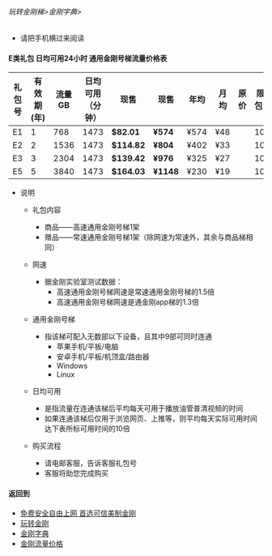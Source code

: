 ###### 玩转金刚梯>金刚字典>

- 请把手机横过来阅读

#### E类礼包 日均可用24小时 通用金刚号梯流量价格表

|礼包号|有效期(年) |流量 GB |日均可用（分钟）|现售|现售|年均  |月均  |原价| 限售礼包（个）|
|--------|------|-------|--------------|------|-------|-----|-----|-|-|
| E1 	 |1	|768	| 1473	 | <strong> $82.01	|<strong>¥574 	 |¥574	|¥48	||10,000|																
| E2 	 |2	|1536	| 1473 	 | <strong> $114.82	|<strong>¥804 	 |¥402	|¥33	||10,000|																	
| E3 	 |3	|2304	| 1473 	 | <strong> $139.42	|<strong>¥976 	 |¥325	|¥27	||10,000|																
| E5 	 |5	|3840	| 1473 	 | <strong> $164.03	|<strong>¥1148 	 |¥230	|¥19	||10,000|																

- 说明
  - 礼包内容
    - 商品——高速通用金刚号梯1架
    - 赠品——常速通用金刚号梯1架（除网速为常速外，其余与商品梯相同）

  - 网速
    - 据金刚实验室测试数据：
      - 高速通用金刚号梯网速是常速通用金刚号梯的1.5倍
      - 高速通用金刚号梯网速是通金刚app梯的1.3倍

  - 通用金刚号梯
    - 指该梯可配入无数部以下设备，且其中9部可同时连通
      - 苹果手机/平板/电脑
      - 安卓手机/平板/机顶盒/路由器
      - Windows
      - Linux

  - 日均可用
    - 是指流量在连通该梯后平均每天可用于播放油管普清视频的时间
    - 如果连通该梯后仅用于浏览网页、上推等，则平均每天实际可用时间达下表所标可用时间的10倍

  - 购买流程
    - 请电邮客服，告诉客服礼包号
    - 客服将助您完成购买

#### 返回到
- [免费安全自由上网 首选可信美制金刚](https://github.com/a2zitpro/web/blob/master/%E5%BE%80%E5%90%8E%E7%BF%BB.md)
- [玩转金刚](https://github.com/a2zitpro/web/blob/master/LadderFree/A.md)
- [金刚字典](https://github.com/a2zitpro/web/blob/master/LadderFree/kkDictionary/KKDictionary.md)
- [金刚流量价格](https://github.com/a2zitpro/web/blob/master/LadderFree/kkDictionary/Price/KKDTPrice.md)
